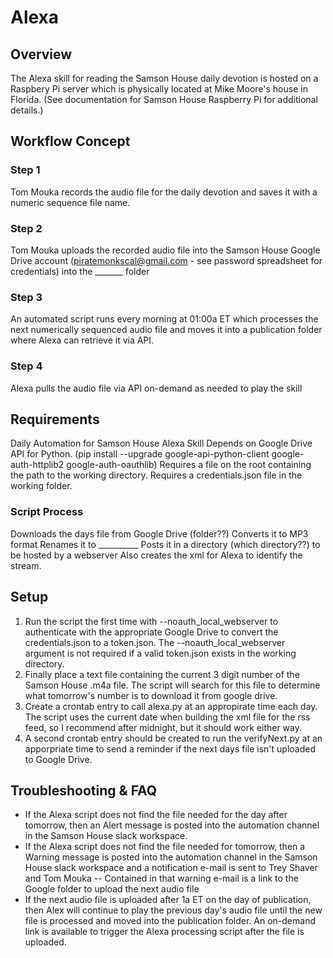 # Alexa
## Overview
The Alexa skill for reading the Samson House daily devotion is hosted on
a Raspbery Pi server which is physically located at Mike Moore's house
in Florida.  (See documentation for Samson House Raspberry Pi for
additional details.)

## Workflow Concept
### Step 1
Tom Mouka records the audio file for the daily devotion and saves it with a numeric sequence file name.
### Step 2
Tom Mouka uploads the recorded audio file into the Samson House Google Drive account (piratemonkscal@gmail.com - see password spreadsheet for credentials) into the _______ folder
### Step 3
An automated script runs every morning at 01:00a ET which processes the next numerically sequenced audio file and moves it into a publication folder where Alexa can retrieve it via API.
### Step 4
Alexa pulls the audio file via API on-demand as needed to play the skill

## Requirements
Daily Automation for Samson House Alexa Skill Depends on Google Drive API for Python.
(pip install --upgrade google-api-python-client google-auth-httplib2 google-auth-oauthlib) 
Requires a file on the root containing the path to the working directory. 
Requires a credentials.json file in the working folder. 
 
### Script Process
Downloads the days file from Google Drive (folder??) 
Converts it to MP3 format
Renames it to __________
Posts it in a directory (which directory??) to be hosted by a webserver 
Also creates the xml for Alexa to identify the stream. 

## Setup
1. Run the script the first time with --noauth_local_webserver to authenticate with the
appropriate Google Drive to convert the credentials.json to a
token.json. The --noauth_local_webserver argument is not required if a
valid token.json exists in the working directory. 
2. Finally place a text file containing the current 3 digit number of the Samson House .m4a
file. The script will search for this file to determine what tomorrow's
number is to download it from google drive. 
3. Create a crontab entry to call alexa.py at an appropirate time each day. The script uses the
current date when building the xml file for the rss feed, so I recommend
after midnight, but it should work either way. 
4. A second crontab entry should be created to run the verifyNext.py at an apporpriate time to
send a reminder if the next days file isn't uploaded to Google Drive.

## Troubleshooting & FAQ
- If  the Alexa script does not find the file needed for the day after tomorrow, then an Alert message is posted into the automation channel in the Samson House slack workspace.
- If the Alexa script does not find the file needed for tomorrow, then a Warning message is posted into the automation channel in the Samson House slack workspace and a notification e-mail is sent to Trey Shaver and Tom Mouka
-- Contained in that warning e-mail is a link to the Google folder to upload the next audio file
- If the next audio file is uploaded after 1a ET on the day of publication, then Alex will continue to play the previous day's audio file until the new file is processed and moved into the publication folder.  An on-demand link is available to trigger the Alexa processing script after the file is uploaded.
